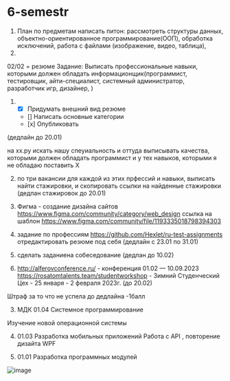 # 6-semestr
1. План по предметам
написать питон: рассмотреть структуры данных, объектно-ориентированное программирование(ООП), обработка исключений, работа с файлами (изображение, видео, таблица), 
1. 
02/02 = резюме
Задание:
 Выписать профессиональные навыки, которыми должен обладать информационщик(программист, тестировщик, айти-специалист, системный администратор, разработчик игр, дизайнер, )
  
  
 
 1. -[x]  Придумать внешний вид резюме
    - [] Написать основные категории
    - [х] Опубликовать

(дедлайн до 20.01)

на хх.ру искать нашу спеуиальность и оттуда выписывать качества, которыми должен обладать программист 
и у тех навыков, которыми я не обладаю поставить Х


2. по три вакансии для каждой из этих прфессий и навыки, выписать
найти стажировки, и скопировать ссылки на найденные стажировки
(дедлан стажировок до 20.01)


3. Фигма - создание дизайна сайтов
https://www.figma.com/community/category/web_design
ссылка на шаблон
https://www.figma.com/community/file/1193335018798394303

4. задание по профессиям
https://github.com/Hexlet/ru-test-assignments
отредактировать резюме под себя
(дедлайн с 23.01 по 31.01)
5. сделать заданиена собеседование (дедлан до 10.02)

6. http://alferovconference.ru/ - конференция 01.02 —  10.09.2023
https://rosatomtalents.team/studentworkshop - Зимний Студенческий Цех - 25 января - 2 февраля 2023г.
  (до 20.02)


Штраф за то что не успела до дедлайна -1балл




3. МДК 01.04 Системное программирование

Изучение новой операционной системы

4. 01.03  Разработка мобильных приложений
 Работа с API , повторение дизайта WPF 
 
 
 5. 01.01 Разработка программных модулей


![image](https://user-images.githubusercontent.com/112687883/213990091-9c3d8792-46a2-4f0e-b191-0aa08bce10de.png)


